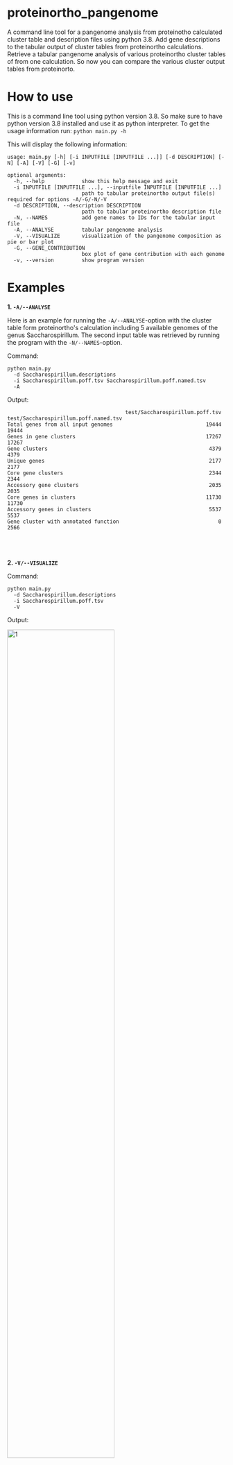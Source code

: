 # proteinortho_pangenome
A command line tool for a pangenome analysis from proteinotho calculated cluster table and description files using python 3.8. Add gene descriptions to the tabular output of cluster tables from proteinortho calculations. Retrieve a tabular pangenome analysis of various proteinortho cluster tables of from one calculation. So now you can compare the various cluster output tables from proteinorto.  


# How to use

This is a command line tool using python version 3.8. So make sure to have python version 3.8 installed and use it as python interpreter.
To get the usage information run:
```python main.py -h```

This will display the following information:
```
usage: main.py [-h] [-i INPUTFILE [INPUTFILE ...]] [-d DESCRIPTION] [-N] [-A] [-V] [-G] [-v]

optional arguments:
  -h, --help            show this help message and exit
  -i INPUTFILE [INPUTFILE ...], --inputfile INPUTFILE [INPUTFILE ...]
                        path to tabular proteinortho output file(s) required for options -A/-G/-N/-V
  -d DESCRIPTION, --description DESCRIPTION
                        path to tabular proteinortho description file
  -N, --NAMES           add gene names to IDs for the tabular input file
  -A, --ANALYSE         tabular pangenome analysis
  -V, --VISUALIZE       visualization of the pangenome composition as pie or bar plot
  -G, --GENE_CONTRIBUTION
                        box plot of gene contribution with each genome
  -v, --version         show program version

```

# Examples

**1. ```-A/--ANALYSE```**

Here is an example for running the ```-A/--ANALYSE```-option with the cluster table form proteinortho's calculation including 5 available genomes of the genus Saccharospirillum. The second input table was retrieved by running the program with the ```-N/--NAMES```-option.

Command:
```
python main.py 
  -d Saccharospirillum.descriptions 
  -i Saccharospirillum.poff.tsv Saccharospirillum.poff.named.tsv 
  -A
```

Output:
```
                                      test/Saccharospirillum.poff.tsv  test/Saccharospirillum.poff.named.tsv
Total genes from all input genomes                              19444                                  19444
Genes in gene clusters                                          17267                                  17267
Gene clusters                                                    4379                                   4379
Unique genes                                                     2177                                   2177
Core gene clusters                                               2344                                   2344
Accessory gene clusters                                          2035                                   2035
Core genes in clusters                                          11730                                  11730
Accessory genes in clusters                                      5537                                   5537
Gene cluster with annotated function                                0                                   2566
```
\
\
\
**2. ```-V/--VISUALIZE```**

Command:
```
python main.py 
  -d Saccharospirillum.descriptions 
  -i Saccharospirillum.poff.tsv
  -V
```

Output:

<img src=""  alt="1" width =70% height = 70%>


\
\
**3. ```-G/--GENE_CONTRIBUTION```**

The gene contribution with each genome to the pangenome is calcualted in several iterations. If at least the lines in the last two columns are at same height, no gene contribution is happening with adding a further genome, therefore the pangenome is closed. Otherwise, the pangenome is open.

Command:
```
python main.py 
  -d Saccharospirillum.descriptions 
  -i Saccharospirillum.poff.tsv
  -G
```

Output:

<img src="./example_results/Saccharospirillum.poff.boxplot.png"  alt="1" width =70% height = 70%>
